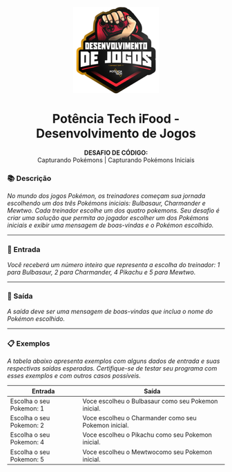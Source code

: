 <div align="center">
  <img src="../assets/image.png" width="200"/>

  # Potência Tech iFood - Desenvolvimento de Jogos
  **DESAFIO DE CÓDIGO:** <br> Capturando Pokémons | Capturando Pokémons Iniciais
</div>

### 📚 Descrição
*No mundo dos jogos Pokémon, os treinadores começam sua jornada escolhendo um dos três Pokémons iniciais: Bulbasaur, Charmander e Mewtwo. Cada treinador escolhe um dos quatro pokemons. Seu desafio é criar uma solução que permita ao jogador escolher um dos Pokémons iniciais e exibir uma mensagem de boas-vindas e o Pokémon escolhido.*

---

### 🔄 Entrada
*Você receberá um número inteiro que representa a escolha do treinador: 1 para Bulbasaur, 2 para Charmander, 4 Pikachu e 5 para Mewtwo.*

---

### 🚪 Saída
*A saída deve ser uma mensagem de boas-vindas que inclua o nome do Pokémon escolhido.*

---

### 📋 Exemplos
*A tabela abaixo apresenta exemplos com alguns dados de entrada e suas respectivas saídas esperadas. Certifique-se de testar seu programa com esses exemplos e com outros casos possíveis.*

| Entrada | Saída                           |
|---------|---------------------------------|
| Escolha o seu Pokemon: 1  | Voce escolheu o Bulbasaur como seu Pokemon inicial.   |
| Escolha o seu Pokemon: 2  | Voce escolheu o Charmander como seu Pokemon inicial.  |
| Escolha o seu Pokemon: 4  | Voce escolheu o Pikachu como seu Pokemon inicial.     |
| Escolha o seu Pokemon: 5  | Voce escolheu o Mewtwocomo seu Pokemon inicial.       |
